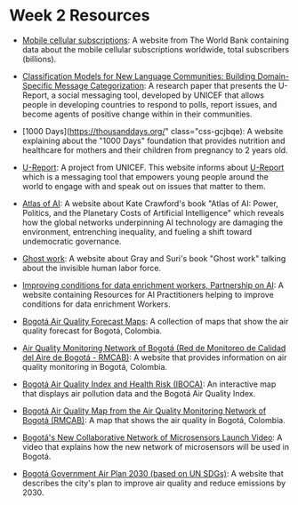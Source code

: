# Week 2 Resources

* [Mobile cellular subscriptions](https://data.worldbank.org/indicator/IT.CEL.SETS?end=2010&amp;start=2000): A website from The World Bank containing data about the mobile cellular subscriptions worldwide, total subscribers (billions).

* [Classification Models for New Language Communities: Building Domain-Specific Message Categorization](https://dl.acm.org/doi/10.1145/2830629.2830633): A research paper that presents the U-Report, a social messaging tool, developed by UNICEF that allows people in developing countries to respond to polls, report issues, and become agents of positive change within in their communities.

* [1000 Days](https://thousanddays.org/" class="css-gcjbqe): A website explaining about the "1000 Days" foundation that provides nutrition and healthcare for mothers and their children from pregnancy to 2 years old.

* [U-Report](https://www.unicef.org/innovation/U-Report): A project from UNICEF. This website informs about [U-Report](https://ureport.in) which is a messaging tool that empowers young people around the world to engage with and speak out on issues that matter to them.

* [Atlas of AI](https://www.katecrawford.net/): A website about Kate Crawford's book "Atlas of AI: Power, Politics, and the Planetary Costs of Artificial Intelligence" which reveals how the global networks underpinning AI technology are damaging the environment, entrenching inequality, and fueling a shift toward undemocratic governance.

* [Ghost work](https://ghostwork.info/): A website about Gray and Suri's book "Ghost work" talking about the invisible human labor force.

* [Improving conditions for data enrichment workers, Partnership on AI](https://partnershiponai.org/responsible-sourcing-library/): A website containing Resources for AI Practitioners helping to improve conditions for data enrichment Workers.

* [Bogotá Air Quality Forecast Maps](https://sdsgissaludbog.maps.arcgis.com/apps/MapSeries/index.html?appid=0a6ba64953d04fc592e9292b17c8bbdd): A collection of maps that show the air quality forecast for Bogotá, Colombia.

* [Air Quality Monitoring Network of Bogotá (Red de Monitoreo de Calidad del Aire de Bogotá - RMCAB)](https://ambientebogota.gov.co/red-de-monitoreo-de-calidad-del-aire-de-bogota-rmcab): A website that provides information on air quality monitoring in Bogotá, Colombia.

* [Bogotá Air Quality Index and Health Risk (IBOCA)](http://201.245.192.252:81/home/map): An interactive map that displays air pollution data and the Bogotá Air Quality Index.

* [Bogotá Air Quality Map from the Air Quality Monitoring Network of Bogotá (RMCAB)](http://iboca.ambientebogota.gov.co/mapa/): A map that shows the air quality in Bogotá, Colombia. 

* [Bogotá&#39;s New Collaborative Network of Microsensors Launch Video](https://www.youtube.com/watch?v=8tKVL_y9p30): A video that explains how the new network of microsensors will be used in Bogotá.

* [Bogotá Government Air Plan 2030 (based on UN SDGs)](https://www.ambientebogota.gov.co/plan-aire-2030): A website that describes the city's plan to improve air quality and reduce emissions by 2030.